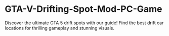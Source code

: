 # GTA-V-Drifting-Spot-Mod-PC-Game
Discover the ultimate GTA 5 drift spots with our guide! Find the best drift car locations for thrilling gameplay and stunning visuals.
